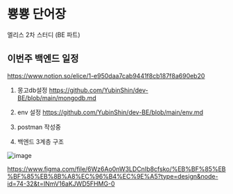 # 뿅뿅 단어장

엘리스 2차 스터디 (BE 파트)


## 이번주 백엔드 일정

https://www.notion.so/elice/1-e950daa7cab9441f8cb187f8a690eb20

1. 몽고db설정
   https://github.com/YubinShin/dev-BE/blob/main/mongodb.md

2. env 설정
   https://github.com/YubinShin/dev-BE/blob/main/env.md

3. postman
   작성중

4. 백엔드 3계층 구조

![image](https://user-images.githubusercontent.com/68121478/236773735-eda13c1a-3a6c-49f4-88fc-476879642ebf.png)

https://www.figma.com/file/6Wz6Ao0nW3LDCnIb8cfsko/%EB%BF%85%EB%BF%85%EB%8B%A8%EC%96%B4%EC%9E%A5?type=design&node-id=74-32&t=INmV16aKJWD5FHMG-0
